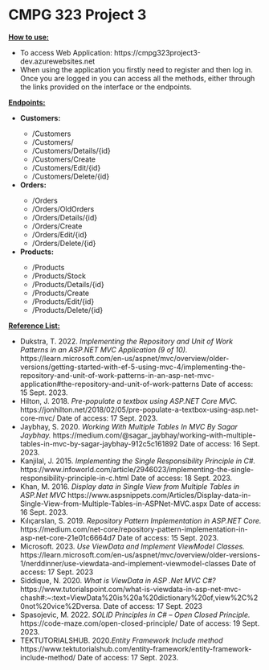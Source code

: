 # CMPG 323 Project 3

**<ins>How to use:</ins>**<br/>
<ul>
  <li>To access Web Application: https://cmpg323project3-dev.azurewebsites.net</li>
  <li>When using the application you firstly need to register and then log in. Once you are logged in you can access all the methods, either through the links provided on the interface or the endpoints.</li>
</ul>

**<ins>Endpoints:</ins>**
<ul>
  <li><strong>Customers:</strong></li>
  <ul>
    <li>/Customers</li>
    <li>/Customers/</li>
    <li>/Customers/Details/{id}</li>
    <li>/Customers/Create</li>
    <li>/Customers/Edit/{id}</li>
    <li>/Customers/Delete/{id}</li>
  </ul>
  <li><strong>Orders:</strong></li>
  <ul>
    <li>/Orders</li>
    <li>/Orders/OldOrders</li>
    <li>/Orders/Details/{id}</li>
    <li>/Orders/Create</li>
    <li>/Orders/Edit/{id}</li>
    <li>/Orders/Delete/{id}</li>
  </ul>
  <li><strong>Products:</strong></li>
  <ul>
    <li>/Products</li>
    <li>/Products/Stock</li>
    <li>/Products/Details/{id}</li>
    <li>/Products/Create</li>
    <li>/Products/Edit/{id}</li>
    <li>/Products/Delete/{id}</li>
  </ul>
</ul>


**<ins>Reference List:</ins>**
<ul>
  <li> Dukstra, T. 2022. <em>Implementing the Repository and Unit of Work Patterns in an ASP.NET MVC Application (9 of 10).</em> https://learn.microsoft.com/en-us/aspnet/mvc/overview/older-versions/getting-started-with-ef-5-using-mvc-4/implementing-the-repository-and-unit-of-work-patterns-in-an-asp-net-mvc-application#the-repository-and-unit-of-work-patterns Date of access: 15 Sept. 2023.</li>
  <li>Hilton, J. 2018. <em>Pre-populate a textbox using ASP.NET Core MVC. </em> https://jonhilton.net/2018/02/05/pre-populate-a-textbox-using-asp.net-core-mvc/ Date of access: 17 Sept. 2023.</li>
  <li> Jaybhay, S. 2020. <em>Working With Multiple Tables In MVC By Sagar Jaybhay. </em> https://medium.com/@sagar_jaybhay/working-with-multiple-tables-in-mvc-by-sagar-jaybhay-912c5c161892 Date of access: 16 Sept. 2023. </li>
  <li> Kanjilal, J. 2015. <em> Implementing the Single Responsibility Principle in C#. </em> https://www.infoworld.com/article/2946023/implementing-the-single-responsibility-principle-in-c.html Date of access: 18 Sept. 2023.</li>
  <li> Khan, M. 2016. <em> Display data in Single View from Multiple Tables in ASP.Net MVC</em> https://www.aspsnippets.com/Articles/Display-data-in-Single-View-from-Multiple-Tables-in-ASPNet-MVC.aspx Date of access: 16 Sept. 2023.</li>
  <li> Kılıçarslan, S. 2019. <em>Repository Pattern Implementation in ASP.NET Core. </em> https://medium.com/net-core/repository-pattern-implementation-in-asp-net-core-21e01c6664d7 Date of access: 15 Sept. 2023.</li>
  <li> Microsoft. 2023. <em>Use ViewData and Implement ViewModel Classes. </em> https://learn.microsoft.com/en-us/aspnet/mvc/overview/older-versions-1/nerddinner/use-viewdata-and-implement-viewmodel-classes Date of access: 17 Sept. 2023</li>
  <li> Siddique, N. 2020. <em>What is ViewData in ASP .Net MVC C#?</em> https://www.tutorialspoint.com/what-is-viewdata-in-asp-net-mvc-chash#:~:text=ViewData%20is%20a%20dictionary%20of,view%2C%20not%20vice%2Dversa. Date of access: 17 Sept. 2023</li>
  <li>Spasojevic, M. 2022. <em>SOLID Principles in C# – Open Closed Principle. </em> https://code-maze.com/open-closed-principle/ Date of access: 19 Sept. 2023.</li>
  <li> TEKTUTORIALSHUB. 2020.<em>Entity Framework Include method</em> https://www.tektutorialshub.com/entity-framework/entity-framework-include-method/ Date of access: 17 Sept. 2023.</li>
</ul>

